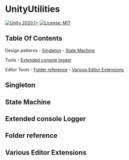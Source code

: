 # UnityUtilities
[![Unity 2020.1+](https://img.shields.io/badge/unity-2020.1%2B-blue.svg)](https://unity3d.com/get-unity/download) [![License: MIT](https://img.shields.io/badge/License-MIT-yellow.svg)](https://opensource.org/licenses/MIT)

## Table Of Contents
Design patterns
    - [Singleton](#singleton)
    - [State Machine](#state-machine)

Tools
    - [Extended console logger](#game-console)
    
Editor Tools
     - [Folder reference](#folder-reference)
     - [Various Editor Extensions](#editor-extensions)
     
## Singleton <a name="singleton"></a>
## State Machine <a name="state-machine"></a>
## Extended console Logger <a name="game-console"></a>
## Folder reference <a name="folder-reference"></a>
## Various Editor Extensions <a name="editor-extensions"></a>